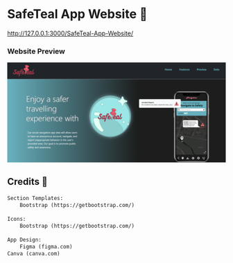 # SafeTeal App Website 📌
<u>http://127.0.0.1:3000/SafeTeal-App-Website/</u>

### Website Preview
<p align="center"> 
  <kbd>
    <a href="" target="_blank"><img src="safeteal-screenshot.png">
  </a>
  </kbd>
</p>


## Credits 📄

	Section Templates:
		Bootstrap (https://getbootstrap.com/)

	Icons:
		Bootstrap (https://getbootstrap.com/)

	App Design:
		Figma (figma.com)
    Canva (canva.com)